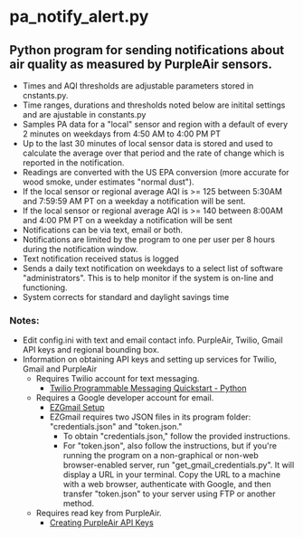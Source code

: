 # pa_notify_alert.py
## Python program for sending notifications about air quality as measured by PurpleAir sensors.
- Times and AQI thresholds are adjustable parameters stored in cnstants.py.
- Time ranges, durations and thresholds noted below are initital settings and are ajustable in constants.py
- Samples PA data for a "local" sensor and region with a default of every 2 minutes on weekdays from 4:50 AM to 4:00 PM PT
- Up to the last 30 minutes of local sensor data is stored and used to calculate the average over that period and the rate of change which is reported in the notification.
- Readings are converted with the US EPA conversion (more accurate for wood smoke, under estimates "normal dust").
- If the local sensor or regional average AQI is >= 125 between 5:30AM and 7:59:59 AM PT on a weekday a notification will be sent.  
- If the local sensor or regional average AQI is >= 140 between 8:00AM and 4:00 PM PT on a weekday a notification will be sent
- Notifications can be via text, email or both.
- Notifications are limited by the program to one per user per 8 hours during the notification window. 
- Text notification received status is logged 
- Sends a daily text notification on weekdays to a select list of software "administrators". This is to help monitor if the system is on-line and functioning.
- System corrects for standard and daylight savings time
 
 
### Notes:

- Edit config.ini with text and email contact info. PurpleAir, Twilio, Gmail API keys and regional bounding box.
- Information on obtaining API keys and setting up services for Twilio, Gmail and PurpleAir
    - Requires Twilio account for text messaging.   
        - [Twilio Programmable Messaging Quickstart - Python](https://www.twilio.com/docs/sms/quickstart/python)
    - Requires a Google developer account for email.   
        - [EZGmail Setup](https://pypi.org/project/EZGmail/)
        - EZGmail requires two JSON files in its program folder: "credentials.json" and "token.json."  
           - To obtain "credentials.json," follow the provided instructions.
           - For "token.json", also follow the instructions, but if you're running the program on a non-graphical or non-web browser-enabled server, run "get_gmail_credentials.py". It will display a URL in your terminal. Copy the URL to a machine with a web browser, authenticate with Google, and then transfer "token.json" to your server using FTP or another method.
    - Requires read key from PurpleAir.   
        - [Creating PurpleAir API Keys](https://community.purpleair.com/t/creating-api-keys/3951)